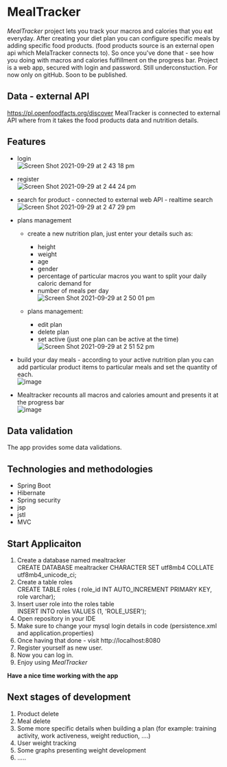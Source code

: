 # MealTracker

_MealTracker_  project lets you track your macros and calories that you eat everyday.
After creating your diet plan you can configure specific meals by adding specific food products. (food products source is an external open api which MelaTracker connects to).
So once you've done that - see how you doing with macros and calories fulfillment on the progress bar.
Project is a web app, secured with login and password.
Still underconstuction. 
For now only on gitHub. Soon to be published.


## Data - external API
https://pl.openfoodfacts.org/discover
MealTracker is connected to external API where from it takes the food products data and nutrition details.


## Features

* login <br>
![Screen Shot 2021-09-29 at 2 43 18 pm](https://user-images.githubusercontent.com/83308656/135272280-5c06a6b4-b7d0-45f4-8552-91ca3786a8c2.png)


* register <br>
![Screen Shot 2021-09-29 at 2 44 24 pm](https://user-images.githubusercontent.com/83308656/135272312-a18c7930-0f8c-4c34-836f-54c473a13897.png)


* search for product - connected to external web API - realtime search <br>
![Screen Shot 2021-09-29 at 2 47 29 pm](https://user-images.githubusercontent.com/83308656/135272345-a28c3a4e-5c52-40af-b0ec-e0c14b5336d0.png)


* plans management
    * create a new nutrition plan, just enter your details such as:
      *  height
      *  weight
      *  age
      *  gender
      *  percentage of particular macros you want to split your daily caloric demand for
      *  number of meals per day <br>
![Screen Shot 2021-09-29 at 2 50 01 pm](https://user-images.githubusercontent.com/83308656/135272431-36b68dbe-cd59-4178-ae66-fdb5b8dfe277.png)


    * plans management:
      * edit plan
      * delete plan
      * set active (just one plan can be active at the time) <br>
![Screen Shot 2021-09-29 at 2 51 52 pm](https://user-images.githubusercontent.com/83308656/135272460-7758655d-f5eb-4016-bd36-9ae18e4545a1.png)


 * build your day meals - according to your active nutrition plan you can add particular product items to 
 particular meals and set the quantity of each. <br>
 ![image](https://user-images.githubusercontent.com/83308656/135272972-f5581fa6-46a8-4e3a-befb-190e2a183804.png)

 
 * Mealtracker recounts all macros and calories amount and presents it at the progress bar <br>
 ![image](https://user-images.githubusercontent.com/83308656/135273057-6f31165e-b0c9-416d-953a-b99d06192f81.png)



## Data validation

The app provides some data validations.<br>


## Technologies and methodologies

* Spring Boot
* Hibernate
* Spring security
* jsp
* jstl
* MVC

## Start Applicaiton

1. Create a database named mealtracker <br>
CREATE DATABASE mealtracker
CHARACTER SET utf8mb4
COLLATE utf8mb4_unicode_ci; 
2. Create a table roles <br>
CREATE TABLE roles (
role_id INT AUTO_INCREMENT PRIMARY KEY,
role varchar);
3. Insert user role into the roles table <br>
INSERT INTO roles VALUES (1, 'ROLE_USER');
4. Open repository in your IDE
5. Make sure to change your mysql login details in code (persistence.xml and application.properties)
6. Once having that done - visit http://localhost:8080
7. Register yourself as new user.
8. Now you can log in.
9. Enjoy using _MealTracker_


**Have a nice time working with the app**


## Next stages of development

1. Product delete
2. Meal delete
3. Some more specific details when building a plan (for example: training activity, work activeness, weight reduction, ....)
4. User weight tracking
5. Some graphs presenting weight development
6. .....
